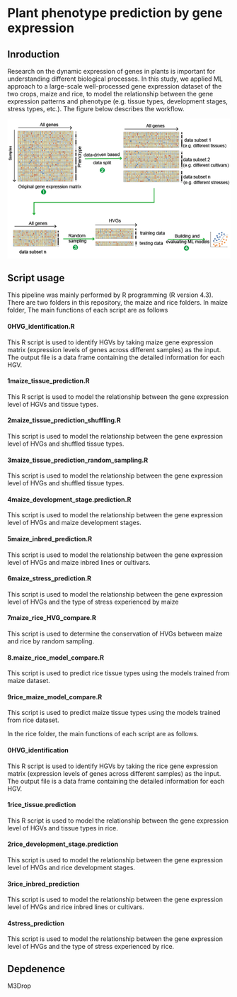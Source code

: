# Plant phenotype prediction by gene expression

## Inroduction
Research on the dynamic expression of genes in plants is important for understanding different biological processes. In this study, we applied ML approach to a large-scale well-processed gene expression dataset of the two crops, maize and rice, to model the relationship between the gene expression patterns and phenotype (e.g. tissue types, development stages, stress types, etc.). The figure below describes the workflow.

![image](https://github.com/Zefeng2018/plant-phenotype-prediction-by-gene-expression/blob/main/images/img.png)

## Script usage

This pipeline was mainly performed by R programming (R version 4.3). There are two folders in this repository, the maize and rice folders. In maize folder, The main functions of each script are as follows

#### 0HVG_identification.R
This R script is used to identify HGVs by taking maize gene expression matrix (expression levels of genes across different samples) as the input. The output file is a data frame containing the detailed information for each HGV. 
#### 1maize_tissue_prediction.R
This R script is used to model the relationship between the gene expression level of HGVs and tissue types.
#### 2maize_tissue_prediction_shuffling.R
This script is used to model the relationship between the gene expression level of HVGs and shuffled tissue types.
#### 3maize_tissue_prediction_random_sampling.R
This script is used to model the relationship between the gene expression level of HVGs and shuffled tissue types.
#### 4maize_development_stage.prediction.R
This script is used to model the relationship between the gene expression level of HVGs and maize development stages.
#### 5maize_inbred_prediction.R
This script is used to model the relationship between the gene expression level of HVGs and maize inbred lines or cultivars.
#### 6maize_stress_prediction.R
This script is used to model the relationship between the gene expression level of HVGs and the type of stress experienced by maize
#### 7maize_rice_HVG_compare.R
This script is used to determine the conservation of HVGs between maize and rice by random sampling.
#### 8.maize_rice_model_compare.R
This script is used to predict rice tissue types using the models trained from maize dataset.
#### 9rice_maize_model_compare.R
This script is used to predict maize tissue types using the models trained from rice dataset.

In the rice folder, the main functions of each script are as follows.
#### 0HVG_identification
This R script is used to identify HGVs by taking the rice gene expression matrix (expression levels of genes across different samples) as the input. The output file is a data frame containing the detailed information for each HGV. 
#### 1rice_tissue.prediction
This R script is used to model the relationship between the gene expression level of HGVs and tissue types in rice.
#### 2rice_development_stage.prediction
This script is used to model the relationship between the gene expression level of HVGs and rice development stages.
#### 3rice_inbred_prediction
This script is used to model the relationship between the gene expression level of HVGs and rice inbred lines or cultivars.
#### 4stress_prediction
This script is used to model the relationship between the gene expression level of HVGs and the type of stress experienced by rice.

## Depdenence
M3Drop
